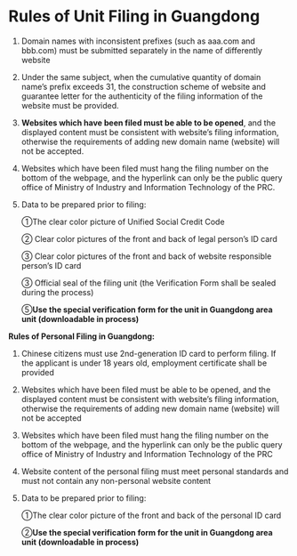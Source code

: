 # Rules of Unit Filing in Guangdong

1. Domain names with inconsistent prefixes (such as aaa.com and bbb.com) must be submitted separately in the name of differently website

2. Under the same subject, when the cumulative quantity of domain name’s prefix exceeds 31, the construction scheme of website and guarantee letter for the authenticity of the filing information of the website must be provided.

3. **Websites which have been filed must be able to be opened**, and the displayed content must be consistent with website’s filing information, otherwise the requirements of adding new domain name (website) will not be accepted.

4. Websites which have been filed must hang the filing number on the bottom of the webpage, and the hyperlink can only be the public query office of Ministry of Industry and Information Technology of the PRC.

5. Data to be prepared prior to filing:

   ①The clear color picture of Unified Social Credit Code

   ② Clear color pictures of the front and back of legal person’s ID card

   ③ Clear color pictures of the front and back of website responsible person’s ID card

   ③ Official seal of the filing unit (the Verification Form shall be sealed during the process)

   ⑤**Use the special verification form for the unit in Guangdong area unit (downloadable in process)**

   

**Rules of Personal Filing in Guangdong:**

1. Chinese citizens must use 2nd-generation ID card to perform filing. If the applicant is under 18 years old, employment certificate shall be provided

2. Websites which have been filed must be able to be opened, and the displayed content must be consistent with website’s filing information, otherwise the requirements of adding new domain name (website) will not be accepted

3. Websites which have been filed must hang the filing number on the bottom of the webpage, and the hyperlink can only be the public query office of Ministry of Industry and Information Technology of the PRC

4. Website content of the personal filing must meet personal standards and must not contain any non-personal website content

5. Data to be prepared prior to filing:

   ①The clear color picture of the front and back of the personal ID card

   ②**Use the special verification form for the unit in Guangdong area unit (downloadable in process)**

 